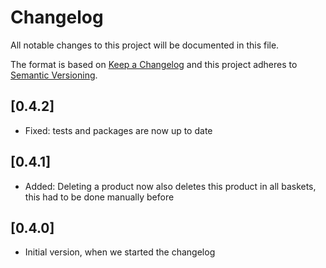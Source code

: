 # Changelog

All notable changes to this project will be documented in this file.

The format is based on [Keep a Changelog](http://keepachangelog.com/en/1.0.0/)
and this project adheres to [Semantic Versioning](http://semver.org/spec/v2.0.0.html).

## [0.4.2]

- Fixed: tests and packages are now up to date

## [0.4.1]

- Added: Deleting a product now also deletes this product in all baskets, this had to be done manually before

## [0.4.0]

- Initial version, when we started the changelog
